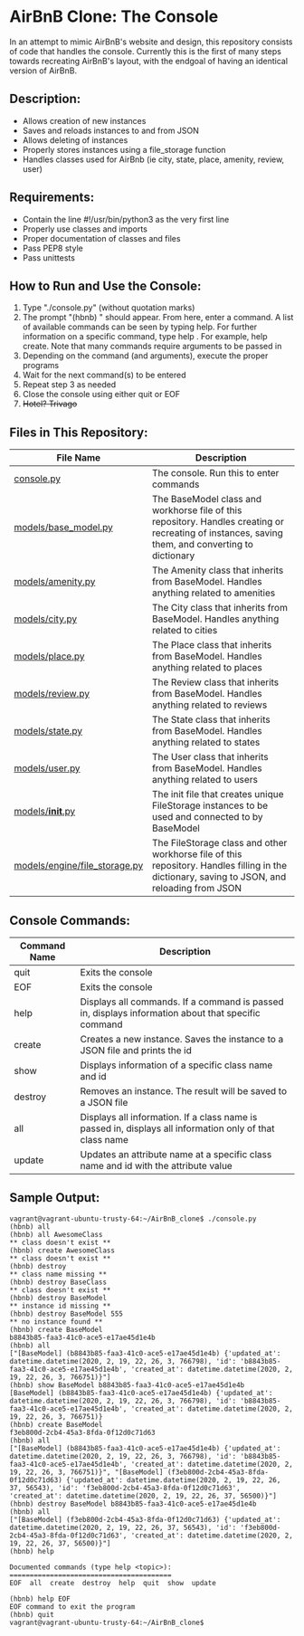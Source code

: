 # AirBnB Clone: The Console

In an attempt to mimic AirBnB's website and design, this repository consists of code that handles the console. Currently this is the first of many steps towards recreating AirBnB's layout, with the endgoal of having an identical version of AirBnB.

## Description:

* Allows creation of new instances
* Saves and reloads instances to and from JSON
* Allows deleting of instances
* Properly stores instances using a file_storage function
* Handles classes used for AirBnb (ie city, state, place, amenity, review, user)

## Requirements:

* Contain the line #!/usr/bin/python3 as the very first line
* Properly use classes and imports
* Proper documentation of classes and files
* Pass PEP8 style
* Pass unittests

## How to Run and Use the Console:

1. Type "./console.py" (without quotation marks)
2. The prompt "(hbnb) " should appear. From here, enter a command. A list of available commands can be seen by typing help. For further information on a specific command, type help <command>. For example, help create. Note that many commands require arguments to be passed in
3. Depending on the command (and arguments), execute the proper programs
4. Wait for the next command(s) to be entered
5. Repeat step 3 as needed
6. Close the console using either quit or EOF
7. ~~Hotel? Trivago~~

## Files in This Repository:

| File Name | Description|
| --- | --- |
|[console.py](https://github.com/Alouie412/AirBnB_clone/blob/master/console.py) | The console. Run this to enter commands |
|[models/base_model.py](https://github.com/Alouie412/AirBnB_clone/blob/master/models/base_model.py) | The BaseModel class and workhorse file of this repository. Handles creating or recreating of instances, saving them, and converting to dictionary |
|[models/amenity.py](https://github.com/Alouie412/AirBnB_clone/blob/master/models/amenity.py) | The Amenity class that inherits from BaseModel. Handles anything related to amenities |
|[models/city.py](https://github.com/Alouie412/AirBnB_clone/blob/master/models/city.py) | The City class that inherits from BaseModel. Handles anything related to cities |
|[models/place.py](https://github.com/Alouie412/AirBnB_clone/blob/master/models/place.py) | The Place class that inherits from BaseModel. Handles anything related to places |
|[models/review.py](https://github.com/Alouie412/AirBnB_clone/blob/master/models/review.py) | The Review class that inherits from BaseModel. Handles anything related to reviews |
|[models/state.py](https://github.com/Alouie412/AirBnB_clone/blob/master/models/state.py) | The State class that inherits from BaseModel. Handles anything related to states |
|[models/user.py](https://github.com/Alouie412/AirBnB_clone/blob/master/models/user.py) | The User class that inherits from BaseModel. Handles anything related to users |
|[models/__init__.py](https://github.com/Alouie412/AirBnB_clone/blob/master/models/__init__.py) | The init file that creates unique FileStorage instances to be used and connected to by BaseModel |
|[models/engine/file_storage.py](https://github.com/Alouie412/AirBnB_clone/blob/master/models/engine/file_storage.py) | The FileStorage class and other workhorse file of this repository. Handles filling in the dictionary, saving to JSON, and reloading from JSON |

## Console Commands:

| Command Name | Description |
| --- | --- |
| quit | Exits the console |
| EOF | Exits the console |
| help <command> | Displays all commands. If a command is passed in, displays information about that specific command |
| create <class name> | Creates a new instance. Saves the instance to a JSON file and prints the id |
| show <class name> <id> | Displays information of a specific class name and id |
| destroy <class name> <id> | Removes an instance. The result will be saved to a JSON file |
| all <class name> | Displays all information. If a class name is passed in, displays all information only of that class name |
| update <class name> <id> <attribute name> <attribute value> | Updates an attribute name at a specific class name and id with the attribute value |
  
## Sample Output:
```
vagrant@vagrant-ubuntu-trusty-64:~/AirBnB_clone$ ./console.py
(hbnb) all
(hbnb) all AwesomeClass
** class doesn't exist **
(hbnb) create AwesomeClass
** class doesn't exist **
(hbnb) destroy
** class name missing **
(hbnb) destroy BaseClass
** class doesn't exist **
(hbnb) destroy BaseModel
** instance id missing **
(hbnb) destroy BaseModel 555
** no instance found **
(hbnb) create BaseModel
b8843b85-faa3-41c0-ace5-e17ae45d1e4b
(hbnb) all
["[BaseModel] (b8843b85-faa3-41c0-ace5-e17ae45d1e4b) {'updated_at': datetime.datetime(2020, 2, 19, 22, 26, 3, 766798), 'id': 'b8843b85-faa3-41c0-ace5-e17ae45d1e4b', 'created_at': datetime.datetime(2020, 2, 19, 22, 26, 3, 766751)}"]
(hbnb) show BaseModel b8843b85-faa3-41c0-ace5-e17ae45d1e4b
[BaseModel] (b8843b85-faa3-41c0-ace5-e17ae45d1e4b) {'updated_at': datetime.datetime(2020, 2, 19, 22, 26, 3, 766798), 'id': 'b8843b85-faa3-41c0-ace5-e17ae45d1e4b', 'created_at': datetime.datetime(2020, 2, 19, 22, 26, 3, 766751)}
(hbnb) create BaseModel
f3eb800d-2cb4-45a3-8fda-0f12d0c71d63
(hbnb) all
["[BaseModel] (b8843b85-faa3-41c0-ace5-e17ae45d1e4b) {'updated_at': datetime.datetime(2020, 2, 19, 22, 26, 3, 766798), 'id': 'b8843b85-faa3-41c0-ace5-e17ae45d1e4b', 'created_at': datetime.datetime(2020, 2, 19, 22, 26, 3, 766751)}", "[BaseModel] (f3eb800d-2cb4-45a3-8fda-0f12d0c71d63) {'updated_at': datetime.datetime(2020, 2, 19, 22, 26, 37, 56543), 'id': 'f3eb800d-2cb4-45a3-8fda-0f12d0c71d63', 'created_at': datetime.datetime(2020, 2, 19, 22, 26, 37, 56500)}"]
(hbnb) destroy BaseModel b8843b85-faa3-41c0-ace5-e17ae45d1e4b
(hbnb) all
["[BaseModel] (f3eb800d-2cb4-45a3-8fda-0f12d0c71d63) {'updated_at': datetime.datetime(2020, 2, 19, 22, 26, 37, 56543), 'id': 'f3eb800d-2cb4-45a3-8fda-0f12d0c71d63', 'created_at': datetime.datetime(2020, 2, 19, 22, 26, 37, 56500)}"]
(hbnb) help

Documented commands (type help <topic>):
========================================
EOF  all  create  destroy  help  quit  show  update

(hbnb) help EOF
EOF command to exit the program
(hbnb) quit
vagrant@vagrant-ubuntu-trusty-64:~/AirBnB_clone$
```
